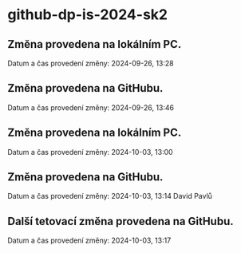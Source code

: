 # github-dp-is-2024-sk2

## Změna provedena na lokálním PC.
Datum a čas provedení změny: 2024-09-26, 13:28

## Změna provedena na GitHubu.
Datum a čas provedení změny: 2024-09-26, 13:46

## Změna provedena na lokálním PC.
Datum a čas provedení změny: 2024-10-03, 13:00

## Změna provedena na GitHubu.
Datum a čas provedení změny: 2024-10-03, 13:14
David Pavlů

## Další tetovací změna provedena na GitHubu.
Datum a čas provedení změny: 2024-10-03, 13:17

